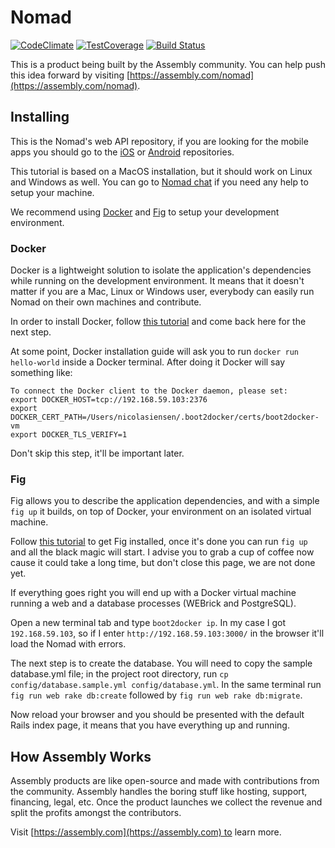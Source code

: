 # Nomad
[![CodeClimate](https://codeclimate.com/github/asm-products/nomad/badges/gpa.svg)](https://codeclimate.com/github/asm-products/nomad)
[![TestCoverage](https://codeclimate.com/github/asm-products/nomad/badges/coverage.svg)](https://codeclimate.com/github/asm-products/nomad)
[![Build Status](https://travis-ci.org/asm-products/nomad.svg?branch=master)](https://travis-ci.org/asm-products/nomad)

This is a product being built by the Assembly community. You can help push this idea forward by visiting [https://assembly.com/nomad](https://assembly.com/nomad).

## Installing

This is the Nomad's web API repository, if you are looking for the mobile apps you should go to the [iOS](https://github.com/asm-products/nomad-ios) or [Android](https://github.com/asm-products/nomad-android) repositories.

This tutorial is based on a MacOS installation, but it should work on Linux and Windows as well. You can go to [Nomad chat](https://assembly.com/chat/nomad) if you need any help to setup your machine.

We recommend using [Docker](https://www.docker.com/) and [Fig](http://www.fig.sh/index.html) to setup your development environment.

### Docker

Docker is a lightweight solution to isolate the application's dependencies while running on the development environment. It means that it doesn't matter if you are a Mac, Linux or Windows user, everybody can easily run Nomad on their own machines and contribute.

In order to install Docker, follow [this tutorial](https://docs.docker.com/installation/) and come back here for the next step.

At some point, Docker installation guide will ask you to run ```docker run hello-world``` inside a Docker terminal. After doing it Docker will say something like:

```
To connect the Docker client to the Docker daemon, please set:
export DOCKER_HOST=tcp://192.168.59.103:2376
export DOCKER_CERT_PATH=/Users/nicolasiensen/.boot2docker/certs/boot2docker-vm
export DOCKER_TLS_VERIFY=1
```

Don't skip this step, it'll be important later.

### Fig

Fig allows you to describe the application dependencies, and with a simple ```fig up``` it builds, on top of Docker, your environment on an isolated virtual machine.

Follow [this tutorial](http://www.fig.sh/install.html) to get Fig installed, once it's done you can run ```fig up``` and all the black magic will start. I advise you to grab a cup of coffee now cause it could take a long time, but don't close this page, we are not done yet.

If everything goes right you will end up with a Docker virtual machine running a web and a database processes (WEBrick and PostgreSQL).

Open a new terminal tab and type ```boot2docker ip```. In my case I got ```192.168.59.103```, so if I enter ```http://192.168.59.103:3000/``` in the browser it'll load the Nomad with errors.

The next step is to create the database. You will need to copy the sample database.yml file; in the project root directory, run ```cp config/database.sample.yml config/database.yml```. In the same terminal run ```fig run web rake db:create``` followed by ```fig run web rake db:migrate```.

Now reload your browser and you should be presented with the default Rails index page, it means that you have everything up and running.

## How Assembly Works

Assembly products are like open-source and made with contributions from the community. Assembly handles the boring stuff like hosting, support, financing, legal, etc. Once the product launches we collect the revenue and split the profits amongst the contributors.

Visit [https://assembly.com](https://assembly.com) to learn more.
